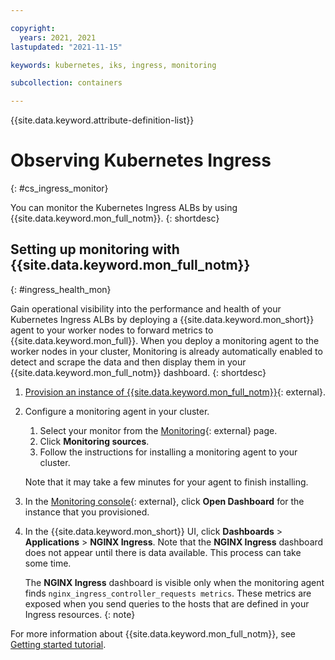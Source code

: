 ```yaml
---

copyright:
  years: 2021, 2021
lastupdated: "2021-11-15"

keywords: kubernetes, iks, ingress, monitoring

subcollection: containers

---
```


{{site.data.keyword.attribute-definition-list}}


# Observing Kubernetes Ingress
{: #cs_ingress_monitor}

You can monitor the Kubernetes Ingress ALBs by using {{site.data.keyword.mon_full_notm}}. 
{: shortdesc}


## Setting up monitoring with {{site.data.keyword.mon_full_notm}}
{: #ingress_health_mon}

Gain operational visibility into the performance and health of your Kubernetes Ingress ALBs by deploying a {{site.data.keyword.mon_short}} agent to your worker nodes to forward metrics to {{site.data.keyword.mon_full}}. When you deploy a monitoring agent to the worker nodes in your cluster, Monitoring is already automatically enabled to detect and scrape the data  and then display them in your {{site.data.keyword.mon_full_notm}} dashboard.
{: shortdesc}

1. [Provision an instance of {{site.data.keyword.mon_full_notm}}](https://cloud.ibm.com/observe/monitoring/create){: external}.

2. Configure a monitoring agent in your cluster.

    1. Select your monitor from the [Monitoring](https://cloud.ibm.com/observe/monitoring){: external} page.
    2. Click **Monitoring sources**.
    3. Follow the instructions for installing a monitoring agent to your cluster.
    
    Note that it may take a few minutes for your agent to finish installing.

3. In the [Monitoring console](https://cloud.ibm.com/observe/monitoring){: external}, click **Open Dashboard** for the instance that you provisioned.

4. In the {{site.data.keyword.mon_short}} UI, click **Dashboards** > **Applications** > **NGINX Ingress**. Note that the **NGINX Ingress** dashboard does not appear until there is data available. This process can take some time.

    The **NGINX Ingress** dashboard is visible only when the monitoring agent finds `nginx_ingress_controller_requests metrics`. These metrics are exposed when you send queries to the hosts that are defined in your Ingress resources.
    {: note}

For more information about {{site.data.keyword.mon_full_notm}}, see [Getting started tutorial](/docs/monitoring?topic=monitoring-getting-started).


